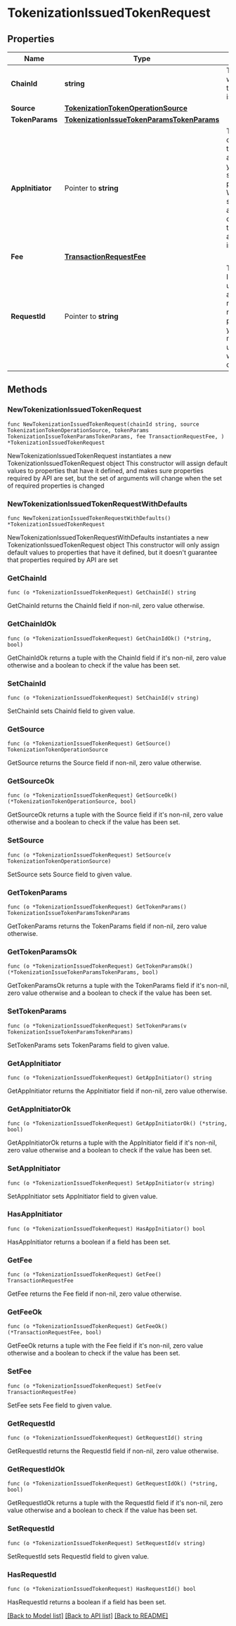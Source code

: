 # TokenizationIssuedTokenRequest

## Properties

Name | Type | Description | Notes
------------ | ------------- | ------------- | -------------
**ChainId** | **string** | The chain ID where the token will be issued. | 
**Source** | [**TokenizationTokenOperationSource**](TokenizationTokenOperationSource.md) |  | 
**TokenParams** | [**TokenizationIssueTokenParamsTokenParams**](TokenizationIssueTokenParamsTokenParams.md) |  | 
**AppInitiator** | Pointer to **string** | The initiator of the tokenization activity. If you do not specify this property, the WaaS service will automatically designate the API key as the initiator. | [optional] 
**Fee** | [**TransactionRequestFee**](TransactionRequestFee.md) |  | 
**RequestId** | Pointer to **string** | The request ID that is used to track a transaction request. The request ID is provided by you and must be unique within your organization. | [optional] 

## Methods

### NewTokenizationIssuedTokenRequest

`func NewTokenizationIssuedTokenRequest(chainId string, source TokenizationTokenOperationSource, tokenParams TokenizationIssueTokenParamsTokenParams, fee TransactionRequestFee, ) *TokenizationIssuedTokenRequest`

NewTokenizationIssuedTokenRequest instantiates a new TokenizationIssuedTokenRequest object
This constructor will assign default values to properties that have it defined,
and makes sure properties required by API are set, but the set of arguments
will change when the set of required properties is changed

### NewTokenizationIssuedTokenRequestWithDefaults

`func NewTokenizationIssuedTokenRequestWithDefaults() *TokenizationIssuedTokenRequest`

NewTokenizationIssuedTokenRequestWithDefaults instantiates a new TokenizationIssuedTokenRequest object
This constructor will only assign default values to properties that have it defined,
but it doesn't guarantee that properties required by API are set

### GetChainId

`func (o *TokenizationIssuedTokenRequest) GetChainId() string`

GetChainId returns the ChainId field if non-nil, zero value otherwise.

### GetChainIdOk

`func (o *TokenizationIssuedTokenRequest) GetChainIdOk() (*string, bool)`

GetChainIdOk returns a tuple with the ChainId field if it's non-nil, zero value otherwise
and a boolean to check if the value has been set.

### SetChainId

`func (o *TokenizationIssuedTokenRequest) SetChainId(v string)`

SetChainId sets ChainId field to given value.


### GetSource

`func (o *TokenizationIssuedTokenRequest) GetSource() TokenizationTokenOperationSource`

GetSource returns the Source field if non-nil, zero value otherwise.

### GetSourceOk

`func (o *TokenizationIssuedTokenRequest) GetSourceOk() (*TokenizationTokenOperationSource, bool)`

GetSourceOk returns a tuple with the Source field if it's non-nil, zero value otherwise
and a boolean to check if the value has been set.

### SetSource

`func (o *TokenizationIssuedTokenRequest) SetSource(v TokenizationTokenOperationSource)`

SetSource sets Source field to given value.


### GetTokenParams

`func (o *TokenizationIssuedTokenRequest) GetTokenParams() TokenizationIssueTokenParamsTokenParams`

GetTokenParams returns the TokenParams field if non-nil, zero value otherwise.

### GetTokenParamsOk

`func (o *TokenizationIssuedTokenRequest) GetTokenParamsOk() (*TokenizationIssueTokenParamsTokenParams, bool)`

GetTokenParamsOk returns a tuple with the TokenParams field if it's non-nil, zero value otherwise
and a boolean to check if the value has been set.

### SetTokenParams

`func (o *TokenizationIssuedTokenRequest) SetTokenParams(v TokenizationIssueTokenParamsTokenParams)`

SetTokenParams sets TokenParams field to given value.


### GetAppInitiator

`func (o *TokenizationIssuedTokenRequest) GetAppInitiator() string`

GetAppInitiator returns the AppInitiator field if non-nil, zero value otherwise.

### GetAppInitiatorOk

`func (o *TokenizationIssuedTokenRequest) GetAppInitiatorOk() (*string, bool)`

GetAppInitiatorOk returns a tuple with the AppInitiator field if it's non-nil, zero value otherwise
and a boolean to check if the value has been set.

### SetAppInitiator

`func (o *TokenizationIssuedTokenRequest) SetAppInitiator(v string)`

SetAppInitiator sets AppInitiator field to given value.

### HasAppInitiator

`func (o *TokenizationIssuedTokenRequest) HasAppInitiator() bool`

HasAppInitiator returns a boolean if a field has been set.

### GetFee

`func (o *TokenizationIssuedTokenRequest) GetFee() TransactionRequestFee`

GetFee returns the Fee field if non-nil, zero value otherwise.

### GetFeeOk

`func (o *TokenizationIssuedTokenRequest) GetFeeOk() (*TransactionRequestFee, bool)`

GetFeeOk returns a tuple with the Fee field if it's non-nil, zero value otherwise
and a boolean to check if the value has been set.

### SetFee

`func (o *TokenizationIssuedTokenRequest) SetFee(v TransactionRequestFee)`

SetFee sets Fee field to given value.


### GetRequestId

`func (o *TokenizationIssuedTokenRequest) GetRequestId() string`

GetRequestId returns the RequestId field if non-nil, zero value otherwise.

### GetRequestIdOk

`func (o *TokenizationIssuedTokenRequest) GetRequestIdOk() (*string, bool)`

GetRequestIdOk returns a tuple with the RequestId field if it's non-nil, zero value otherwise
and a boolean to check if the value has been set.

### SetRequestId

`func (o *TokenizationIssuedTokenRequest) SetRequestId(v string)`

SetRequestId sets RequestId field to given value.

### HasRequestId

`func (o *TokenizationIssuedTokenRequest) HasRequestId() bool`

HasRequestId returns a boolean if a field has been set.


[[Back to Model list]](../README.md#documentation-for-models) [[Back to API list]](../README.md#documentation-for-api-endpoints) [[Back to README]](../README.md)



